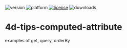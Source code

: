 ![version](https://img.shields.io/badge/version-20%2B-E23089)
![platform](https://img.shields.io/static/v1?label=platform&message=mac-intel%20|%20mac-arm%20|%20win-64&color=blue)
[![license](https://img.shields.io/github/license/miyako/4d-tips-computed-attribute)](LICENSE)
![downloads](https://img.shields.io/github/downloads/miyako/4d-tips-computed-attribute/total)

# 4d-tips-computed-attribute
examples of get, query, orderBy
